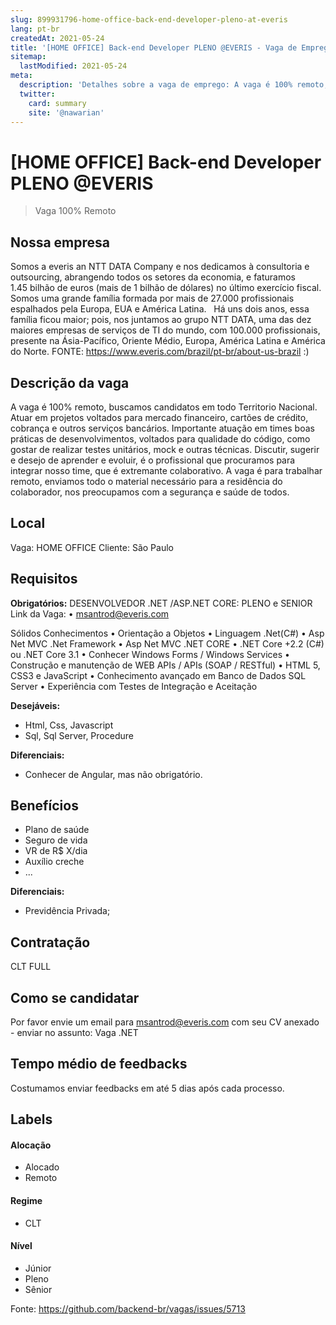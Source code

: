 ```yaml
---
slug: 899931796-home-office-back-end-developer-pleno-at-everis
lang: pt-br
createdAt: 2021-05-24
title: '[HOME OFFICE] Back-end Developer PLENO @EVERIS - Vaga de Emprego'
sitemap:
  lastModified: 2021-05-24
meta:
  description: 'Detalhes sobre a vaga de emprego: A vaga é 100% remoto, buscamos candidatos em todo Territorio Nacional. Atuar em projetos voltados para mercado financeiro, cartões de crédito, cobrança e outros serviços bancários. Importante atuação em times boas práticas de desenvolvimentos, voltados para qualidade do código, como gostar de realizar testes unitários, mock e outras técnicas. Discutir, sugerir e desejo de aprender e evoluir, é o profissional que procuramos para integrar nosso time, que é extremante colaborativo. A vaga é para trabalhar remoto, enviamos todo o material necessário para a residência do colaborador, nos preocupamos com a segurança e saúde de todos.'
  twitter:
    card: summary
    site: '@nawarian'
---
```


# [HOME OFFICE] Back-end Developer PLENO @EVERIS

<!-- 
==================================================
POR FAVOR, SÓ POSTE SE A VAGA FOR PARA BACK-END!

Não faça distinção de gênero no título da vaga.

Use: "Back-End Developer" ao invés de 
"Desenvolvedor Back-End" \o/

Exemplo: `[São Paulo] Back-End Developer @ NOME DA EMPRESA`
==================================================
-->
<!--
==================================================
Caso a vaga for remoto durante a pandemia deixar a linha abaixo
==================================================
-->
> Vaga 100% Remoto

## Nossa empresa

Somos a everis an NTT DATA Company e nos dedicamos à consultoria e outsourcing, abrangendo todos os setores da economia, e faturamos 1.45 bilhão de euros (mais de 1 bilhão de dólares) no último exercício fiscal. Somos uma grande família formada por mais de 27.000 profissionais espalhados pela Europa, EUA e América Latina.
 
Há uns dois anos, essa família ficou maior; pois, nos juntamos ao grupo NTT DATA, uma das dez maiores empresas de serviços de TI do mundo, com 100.000 profissionais, presente na Ásia-Pacífico, Oriente Médio, Europa, América Latina e América do Norte. 
FONTE: https://www.everis.com/brazil/pt-br/about-us-brazil  :)

## Descrição da vaga

A vaga é 100% remoto, buscamos candidatos em todo Territorio Nacional.
Atuar em projetos voltados para mercado financeiro, cartões de crédito, cobrança e outros serviços bancários. 
Importante atuação em times boas práticas de desenvolvimentos, voltados para qualidade do código, como gostar de realizar testes unitários, mock e outras técnicas. 
Discutir, sugerir e desejo de aprender e evoluir, é o profissional que procuramos para integrar nosso time, que é extremante colaborativo.
A vaga é para trabalhar remoto, enviamos todo o material necessário para a residência do colaborador, nos preocupamos com a segurança e saúde de todos.

## Local

Vaga: HOME OFFICE
Cliente: São Paulo


## Requisitos

**Obrigatórios:**
DESENVOLVEDOR .NET /ASP.NET CORE: PLENO e SENIOR
Link da Vaga: 
	• msantrod@everis.com

Sólidos Conhecimentos
• Orientação a Objetos
• Linguagem .Net(C#)
• Asp Net MVC .Net Framework
• Asp Net MVC .NET CORE
• .NET Core +2.2 (C#) ou .NET Core 3.1
• Conhecer Windows Forms / Windows Services 
• Construção e manutenção de WEB APIs / APIs (SOAP / RESTful)
• HTML 5, CSS3 e JavaScript
• Conhecimento avançado em Banco de Dados SQL Server
• Experiência com Testes de Integração e Aceitação 
 

**Desejáveis:**
- Html, Css, Javascript
- Sql, Sql Server, Procedure

**Diferenciais:**
- Conhecer de Angular, mas não obrigatório. 

## Benefícios

- Plano de saúde
- Seguro de vida
- VR de R$ X/dia
- Auxílio creche
- ...

**Diferenciais:**
- Previdência Privada;

## Contratação

CLT FULL

## Como se candidatar

Por favor envie um email para msantrod@everis.com com seu CV anexado - enviar no assunto: Vaga .NET

## Tempo médio de feedbacks

Costumamos enviar feedbacks em até 5 dias após cada processo. 

## Labels
<!-- retire os labels que não fazem sentido à vaga -->

#### Alocação
- Alocado
- Remoto

#### Regime
- CLT 

#### Nível
- Júnior
- Pleno
- Sênior 




Fonte: https://github.com/backend-br/vagas/issues/5713